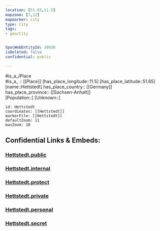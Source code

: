 ```yaml
---
location: [51.65,11.5] 
mapzoom: [7,12] 
mapmarker: city 
type: City
tags:
- geo/City


SpocWebEntityId: 30930
isDeleted: false
confidential: public

---
```

#is_a_/Place  
#is_a_ :: [[Place]] 
[has_place_longitude::11.5] 
[has_place_latitude::51.65] 
[name::Hettstedt] 
has_place_country:: [[Germany]]  
has_place_province:: [[Sachsen-Anhalt]]  
[Population::] 
[Unknown::] 


```leaflet
id: Hettstedt
coordinates: [[Hettstedt]] 
markerFile: [[Hettstedt]] 
defaultZoom: 11 
maxZoom: 18
```


## Confidential Links & Embeds: 

### [Hettstedt.public](/_public/\Earth\Continent\Europe\Europe~Central\Germany\Germany~East\Sachsen-Anhalt\counties~SA\Mansfeld-Südharz\cities~MansfeldHettstedt.public.md) 

### [Hettstedt.internal](/_internal/\Earth\Continent\Europe\Europe~Central\Germany\Germany~East\Sachsen-Anhalt\counties~SA\Mansfeld-Südharz\cities~MansfeldHettstedt.internal.md) 

### [Hettstedt.protect](/_protect/\Earth\Continent\Europe\Europe~Central\Germany\Germany~East\Sachsen-Anhalt\counties~SA\Mansfeld-Südharz\cities~MansfeldHettstedt.protect.md) 

### [Hettstedt.private](/_private/\Earth\Continent\Europe\Europe~Central\Germany\Germany~East\Sachsen-Anhalt\counties~SA\Mansfeld-Südharz\cities~MansfeldHettstedt.private.md) 

### [Hettstedt.personal](/_personal/\Earth\Continent\Europe\Europe~Central\Germany\Germany~East\Sachsen-Anhalt\counties~SA\Mansfeld-Südharz\cities~MansfeldHettstedt.personal.md) 

### [Hettstedt.secret](/_secret/\Earth\Continent\Europe\Europe~Central\Germany\Germany~East\Sachsen-Anhalt\counties~SA\Mansfeld-Südharz\cities~MansfeldHettstedt.secret.md)

